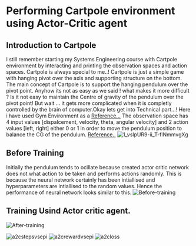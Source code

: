# Performing Cartpole environment using Actor-Critic agent

## Introduction to Cartpole

 I still remember starting my Systems Engineering course with Cartpole environment by interacting and printing the observation spaces and action spaces. Cartpole is always special to me..!
 Cartpole is  just a simple game with hanging pivot over the axis and supporting structure on the bottom. The main concept of Cartpole is to support the hanging pendulum over the pivot point. Anyhow its not as easy as we said ! what makes it more difficult ? Is it not easy to maintain the Centre of gravity of the pendulum over the pivot point! But wait ... it gets more complicated when it is completly controlled by the brain of computer.Okay lets get into Technical part...!
Here i have used Gym Environment as a [Reference...](https://gym.openai.com/envs/CartPole-v1/)
 The observation space has 4 input values [dispalcement, velocity, theta, angular velocity] and 2 action values [left, right] either 0 or 1 in order to move the pendulum position to balance the CG of the pendulum. [Reference..](https://towardsdatascience.com/how-to-beat-the-cartpole-game-in-5-lines-5ab4e738c93f#:~:text=CartPole%20is%20a%20game%20in,the%20power%20of%20machine%20learning.&text=Although%20it%20is%20only%205,completely%20beats%20the%20CartPole%20game)
![1_vslpUR9-ii_T-flNmmvgXg](https://user-images.githubusercontent.com/77123547/117442632-52ac0780-af37-11eb-83b9-5f28554e2f8f.png)

## Before Training 
 Initially the pendulum tends to ocillate because created actor critic network does not what action to be taken and performs actions randomly. This is because the neural network certainly has been intiallised and hyperparameters are intiallised to the random values. Hence the performance of neural network looks similar to this.
![Before-training](https://user-images.githubusercontent.com/77123547/117444505-d961e400-af39-11eb-82ec-22eb4dba6624.gif)

## Training Usind Actor critic agent.


![After-training](https://user-images.githubusercontent.com/77123547/117444526-e2eb4c00-af39-11eb-811e-6245f690bd43.gif)

![a2cstepsvsepi](https://user-images.githubusercontent.com/77123547/117444571-f1d1fe80-af39-11eb-8200-043bb1f356fb.png)
![a2crewardvsepi](https://user-images.githubusercontent.com/77123547/117444572-f26a9500-af39-11eb-94e1-ea54e6f4de46.png)
![a2closs](https://user-images.githubusercontent.com/77123547/117444573-f3032b80-af39-11eb-988a-b2495a00a60b.png)



